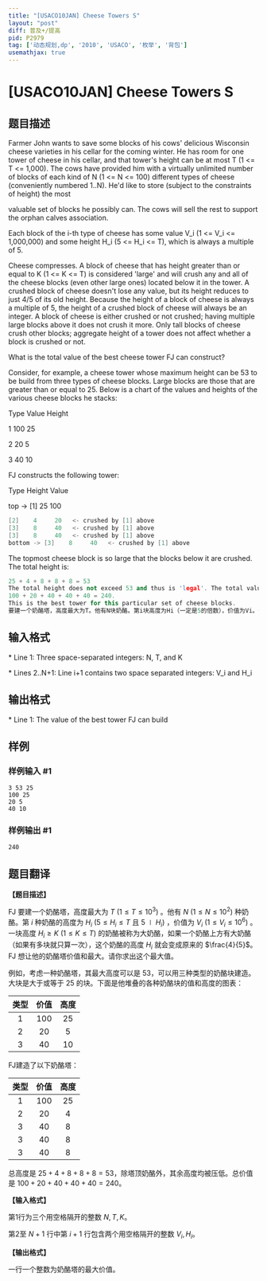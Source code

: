 ```yaml
---
title: "[USACO10JAN] Cheese Towers S"
layout: "post"
diff: 普及+/提高
pid: P2979
tag: ['动态规划,dp', '2010', 'USACO', '枚举', '背包']
usemathjax: true
---
```


# [USACO10JAN] Cheese Towers S
## 题目描述

Farmer John wants to save some blocks of his cows' delicious Wisconsin cheese varieties in his cellar for the coming winter. He has room for one tower of cheese in his cellar, and that tower's height can be at most T (1 <= T <= 1,000). The cows have provided him with a virtually unlimited number of blocks of each kind of N (1 <= N <= 100) different types of cheese (conveniently numbered 1..N). He'd like to store (subject to the constraints of height) the most

valuable set of blocks he possibly can. The cows will sell the rest to support the orphan calves association.

Each block of the i-th type of cheese has some value V\_i (1 <= V\_i <= 1,000,000) and some height H\_i (5 <= H\_i <= T), which is always a multiple of 5.

Cheese compresses. A block of cheese that has height greater than or equal to K (1 <= K <= T) is considered 'large' and will crush any and all of the cheese blocks (even other large ones) located below it in the tower. A crushed block of cheese doesn't lose any value, but its height reduces to just 4/5 of its old height. Because the height of a block of cheese is always a multiple of 5, the height of a crushed block of cheese will always be an integer. A block of cheese is either crushed or not crushed; having multiple large blocks above it does not crush it more. Only tall blocks of cheese crush other blocks; aggregate height of a tower does not affect whether a block is crushed or not.

What is the total value of the best cheese tower FJ can construct?

Consider, for example, a cheese tower whose maximum height can be 53 to be build from three types of cheese blocks. Large blocks are those that are greater than or equal to 25. Below is a chart of the values and heights of the various cheese blocks he stacks:

Type    Value      Height 

1      100         25

2       20          5

3       40         10

FJ constructs the following tower: 

Type Height Value 

top -> [1]   25    100

```cpp
[2]    4     20   <- crushed by [1] above 
[3]    8     40   <- crushed by [1] above 
[3]    8     40   <- crushed by [1] above 
bottom -> [3]    8     40   <- crushed by [1] above 
```
The topmost cheese block is so large that the blocks below it are crushed. The total height is:
```cpp
25 + 4 + 8 + 8 + 8 = 53 
The total height does not exceed 53 and thus is 'legal'. The total value is: 
100 + 20 + 40 + 40 + 40 = 240. 
This is the best tower for this particular set of cheese blocks. 
要建一个奶酪塔，高度最大为T。他有N块奶酪。第i块高度为Hi（一定是5的倍数），价值为Vi。一块高度>=K的奶酪被称为大奶酪，一个奶酪如果在它上方有大奶酪（多块只算一次），它的高度就会变成原来的4/5.。 很显然John想让他的奶酪他价值和最大。求这个最大值。
```
## 输入格式

\* Line 1: Three space-separated integers: N, T, and K

\* Lines 2..N+1: Line i+1 contains two space separated integers: V\_i and H\_i

## 输出格式

\* Line 1: The value of the best tower FJ can build

## 样例

### 样例输入 #1
```
3 53 25 
100 25 
20 5 
40 10 

```
### 样例输出 #1
```
240 

```
## 题目翻译

**【题目描述】**

FJ 要建一个奶酪塔，高度最大为 $T\ (1 \le T \le 10^3)$ 。他有 $N\ (1 \le N \le 10^2)$ 种奶酪。第 $i$ 种奶酪的高度为 $H_i\ (5\le H_i \le T\text{ 且 }5 \mid H_i)$ ，价值为 $V_i\ (1 \le V_i \le 10^6)$ 。一块高度 $H_i\ge K\ (1 \le K \le T)$ 的奶酪被称为大奶酪，如果一个奶酪上方有大奶酪（如果有多块就只算一次），这个奶酪的高度 $H_i$ 就会变成原来的 $\frac{4}{5}$。FJ 想让他的奶酪塔价值和最大。请你求出这个最大值。

例如，考虑一种奶酪塔，其最大高度可以是 $53$，可以用三种类型的奶酪块建造。大块是大于或等于 $25$ 的块。下面是他堆叠的各种奶酪块的值和高度的图表：

|类型|价值|高度|
| :----------: | :----------: | :----------: |
|1|100|25|
|2|20|5|
|3|40|10|

FJ建造了以下奶酪塔：

|类型|价值|高度|
| :----------: | :----------: | :----------: |
|1|100|25|
|2|20|4|
|3|40|8|
|3|40|8|
|3|40|8|

总高度是 $25 + 4 + 8 + 8 + 8 = 53$，除塔顶奶酪外，其余高度均被压低。总价值是 $100 + 20 + 40 + 40 + 40 = 240$。

**【输入格式】**

第1行为三个用空格隔开的整数 $N,T,K$。

第2至 $N+1$ 行中第 $i+1$ 行包含两个用空格隔开的整数 $V_i,H_i$。

**【输出格式】**

一行一个整数为奶酪塔的最大价值。
